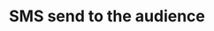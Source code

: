 ---
title: SMS send to the audience
description: Learn how to send an SMS delivery to an audience 
feature: SMS
role: User
level: Beginner, Intermediate
---